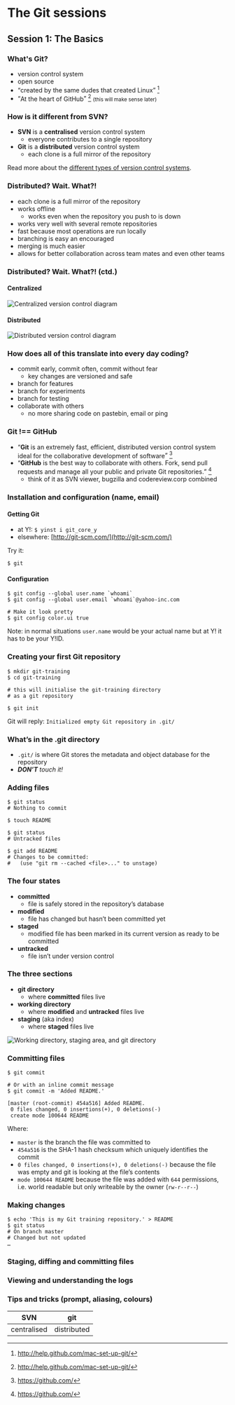 # The Git sessions
## Session 1: The Basics

### What's Git?
- version control system
- open source
- <q>created by the same dudes that created Linux</q> [^github-intro]
- <q>At the heart of GitHub</q> [^github-intro] <small>(this will make sense later)</small>

[^github-intro]: http://help.github.com/mac-set-up-git/

### How is it different from SVN?
- **SVN** is a **centralised** version control system
    - everyone contributes to a single repository
- **Git** is a **distributed** version control system
    - each clone is a full mirror of the repository

Read more about the [different types of version control systems](http://progit.org/book/ch1-1.html).

### Distributed? Wait. What?!

- each clone is a full mirror of the repository
- works offline
    - works even when the repository you push to is down
- works very well with several remote repositories
- fast because most operations are run locally
- branching is easy an encouraged
- merging is much easier
- allows for better collaboration across team mates and even other teams

### Distributed? Wait. What?! (ctd.)
#### Centralized
![Centralized version control diagram](http://progit.org/figures/ch1/18333fig0102-tn.png)

#### Distributed
![Distributed version control diagram](http://progit.org/figures/ch1/18333fig0103-tn.png)

### How does all of this translate into every day coding?

- commit early, commit often, commit without fear
    - key changes are versioned and safe
- branch for features
- branch for experiments
- branch for testing
- collaborate with others
    - no more sharing code on pastebin, email or ping

### Git !== GitHub

- <q>**Git** is an extremely fast, efficient, distributed version control system ideal for the collaborative development of software</q> [^git_vs_github]
- <q>**GitHub** is the best way to collaborate with others. Fork, send pull requests and manage all your public and private Git repositories.</q> [^git_vs_github]
    - think of it as SVN viewer, bugzilla and codereview.corp combined

[^git_vs_github]: https://github.com/

### Installation and configuration (name, email)
#### Getting Git

- at Y!: `$ yinst i git_core_y`
- elsewhere: [http://git-scm.com/](http://git-scm.com/)

Try it:

    $ git

#### Configuration

    $ git config --global user.name `whoami`
    $ git config --global user.email `whoami`@yahoo-inc.com

    # Make it look pretty
    $ git config color.ui true

Note: in normal situations `user.name` would be your actual name but at Y! it has to be your Y!ID.

### Creating your first Git repository

    $ mkdir git-training
    $ cd git-training

    # this will initialise the git-training directory
    # as a git repository

    $ git init

Git will reply: `Initialized empty Git repository in .git/`

### What’s in the .git directory

- `.git/` is where Git stores the metadata and object database for the repository
- _**DON’T** touch it!_

### Adding files

    $ git status
    # Nothing to commit

    $ touch README

    $ git status
    # Untracked files

    $ git add README
    # Changes to be committed:
    #   (use "git rm --cached <file>..." to unstage)

### The four states

- **committed**
    - file is safely stored in the repository’s database
- **modified**
    - file has changed but hasn’t been committed yet
- **staged**
    - modified file has been marked in its current version as ready to be committed
- **untracked**
    - file isn’t under version control

### The three sections

- **git directory**
    - where **committed** files live
- **working directory**
    - where **modified** and **untracked** files live
- **staging** (aka index)
    - where **staged** files live

![Working directory, staging area, and git directory](http://progit.org/figures/ch1/18333fig0106-tn.png)

### Committing files

    $ git commit

    # Or with an inline commit message
    $ git commit -m 'Added README.'

    [master (root-commit) 454a516] Added README.
     0 files changed, 0 insertions(+), 0 deletions(-)
     create mode 100644 README

Where:

- `master` is the branch the file was committed to
- `454a516` is the SHA-1 hash checksum which uniquely identifies the commit
- `0 files changed, 0 insertions(+), 0 deletions(-)` because the file was empty and git is looking at the file’s contents
- `mode 100644 README` because the file was added with `644` permissions, i.e. world readable but only writeable by the owner (`rw-r--r--`)

### Making changes

    $ echo 'This is my Git training repository.' > README
    $ git status
    # On branch master
    # Changed but not updated
    …

### Staging, diffing and committing files
### Viewing and understanding the logs
### Tips and tricks (prompt, aliasing, colours)


| SVN            | git           |
| :------------: | :-----------: |
| centralised          | distributed    |
